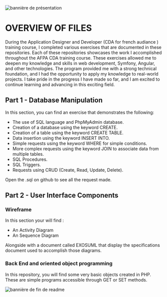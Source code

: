 <img src="https://www.zupimages.net/up/23/29/7iiv.jpg" alt="bannière de présentation">

# OVERVIEW OF FILES

During the Application Designer and Developer (CDA for french audiance ) training course, I completed various exercises that are documented in these repositories. Each of these repositories showcases the work I accomplished throughout the AFPA CDA training course. These exercises allowed me to deepen my knowledge and skills in web development, Symfony, Angular, and other technologies. The program provided me with a strong technical foundation, and I had the opportunity to apply my knowledge to real-world projects. I take pride in the progress I have made so far, and I am excited to continue learning and advancing in this exciting field.

## Part 1 - Database Manipulation

In this section, you can find an exercise that demonstrates the following:

  - The use of SQL language and PhpMyAdmin database.
  - Creation of a database using the keyword CREATE.
  - Creation of a table using the keyword CREATE TABLE.
  - Data insertion using the keyword INSERT INTO.
  - Simple requests using the keyword WHERE for simple conditions.
  - More complex requests using the keyword JOIN to associate data from multiple tables.
  - SQL Procedures.
  - SQL Triggers.
  - Requests using CRUD (Create, Read, Update, Delete).

Open the .sql on github to see all the request made. 

## Part 2 - User Interface Components

### Wireframe 

In this section your will find : 

  - An Activity Diagram
  - An Sequence Diagram

Alongside with a document called EXOSUML that display the specifications document used to accomplish those diagrams. 

### Back End and oriented object programming

In this repository, you will find some very basic objects created in PHP. These are simple programs accessible through GET or SET methods.

<img src="https://www.zupimages.net/up/23/29/vxy6.jpeg" alt="bannière de fin de readme">

